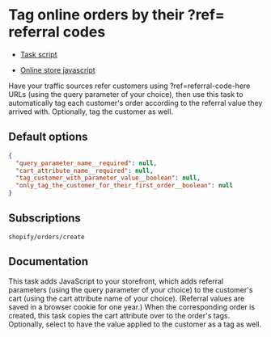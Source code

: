 # Tag online orders by their ?ref= referral codes

* [Task script](./script.liquid)

* [Online store javascript](./online_store_javascript.js.liquid)

Have your traffic sources refer customers using ?ref=referral-code-here URLs (using the query parameter of your choice), then use this task to automatically tag each customer's order according to the referral value they arrived with. Optionally, tag the customer as well.

## Default options

```json
{
  "query_parameter_name__required": null,
  "cart_attribute_name__required": null,
  "tag_customer_with_parameter_value__boolean": null,
  "only_tag_the_customer_for_their_first_order__boolean": null
}
```

## Subscriptions

```liquid
shopify/orders/create
```

## Documentation

This task adds JavaScript to your storefront, which adds referral parameters (using the query parameter of your choice) to the customer's cart (using the cart attribute name of your choice). (Referral values are saved in a browser cookie for one year.) When the corresponding order is created, this task copies the cart attribute over to the order's tags. Optionally, select to have the value applied to the customer as a tag as well.